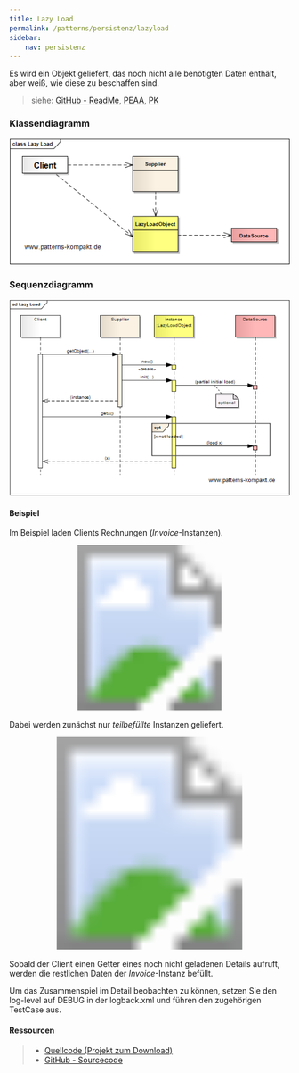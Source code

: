 ```yaml
---
title: Lazy Load
permalink: /patterns/persistenz/lazyload
sidebar:
    nav: persistenz
---
```


Es wird ein Objekt geliefert, das noch nicht alle benötigten Daten enthält, aber weiß, wie diese zu beschaffen sind.

> siehe: [GitHub - ReadMe](https://github.com/KarlEilebrecht/patterns-kompakt-code/blob/main/src/test/java/de/calamanari/pk/lazyload/README.md), [PEAA](/literature#peaa), [PK](/literature#pk)

### Klassendiagramm

![](/images/patterns/lazyload/lazy_load_cn.png)

### Sequenzdiagramm

![](/images/patterns/lazyload/lazy_load_dn.png)

#### Beispiel

Im Beispiel laden Clients Rechnungen (*Invoice*-Instanzen).

<svg version="1.1" xmlns="http://www.w3.org/2000/svg" xmlns:xlink="http://www.w3.org/1999/xlink" viewBox="0 0 678 398">
<image width="678" height="398" xlink:href="/images/patterns/lazyload/lazy_load_cx.png"></image> <a xlink:href="https://github.com/KarlEilebrecht/patterns-kompakt-code/blob/main/src/main/java/de/calamanari/pk/lazyload/PersistenceSession.java">
<rect x="204" y="36" fill="#fff" opacity="0" width="238" height="84"></rect>
</a><a xlink:href="https://github.com/KarlEilebrecht/patterns-kompakt-code/blob/main/src/main/java/de/calamanari/pk/lazyload/Invoice.java">
<rect x="204" y="243" fill="#fff" opacity="0" width="242" height="130"></rect>
</a>
</svg>

Dabei werden zunächst nur *teilbefüllte* Instanzen geliefert.

<svg version="1.1" xmlns="http://www.w3.org/2000/svg" xmlns:xlink="http://www.w3.org/1999/xlink" viewBox="0 0 649 491">
<image width="649" height="491" xlink:href="/images/patterns/lazyload/lazy_load_dx.png"></image> <a xlink:href="https://github.com/KarlEilebrecht/patterns-kompakt-code/blob/main/src/main/java/de/calamanari/pk/lazyload/PersistenceSession.java">
<rect x="250" y="0" fill="#fff" opacity="0" width="119" height="491"></rect>
</a><a xlink:href="https://github.com/KarlEilebrecht/patterns-kompakt-code/blob/main/src/main/java/de/calamanari/pk/lazyload/Invoice.java">
<rect x="534" y="0" fill="#fff" opacity="0" width="91" height="491"></rect>
</a>
</svg>

Sobald der Client einen Getter eines noch nicht geladenen Details aufruft, werden die restlichen Daten der *Invoice*-Instanz befüllt.

Um das Zusammenspiel im Detail beobachten zu können, setzen Sie den log-level auf DEBUG in der logback.xml und führen den zugehörigen TestCase aus.

#### Ressourcen

> * [Quellcode (Projekt zum Download)](/patterns#codebeispiele)
> * [GitHub - Sourcecode](https://github.com/KarlEilebrecht/patterns-kompakt-code/blob/main/src/main/java/de/calamanari/pk/lazyload)